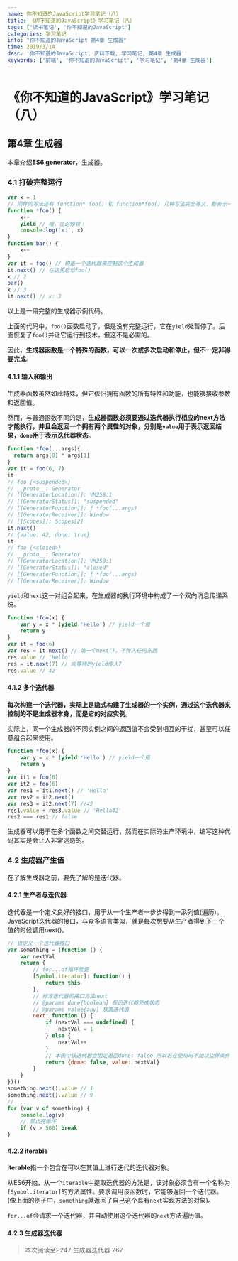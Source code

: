 ```yaml
---
name: 你不知道的JavaScript学习笔记（八）
title: 《你不知道的JavaScript》学习笔记（八）
tags: ['读书笔记', '你不知道的JavaScript']
categories: 学习笔记
info: "你不知道的JavaScript 第4章 生成器"
time: 2019/3/14
desc: '你不知道的JavaScript, 资料下载, 学习笔记, 第4章 生成器'
keywords: ['前端', '你不知道的JavaScript', '学习笔记', '第4章 生成器']
---
```


# 《你不知道的JavaScript》学习笔记（八）

## 第4章 生成器

本章介绍**ES6 generator**，生成器。

### 4.1 打破完整运行

```javascript
var x = 1
// 同样的写法还有 function* foo() 和 function*foo() 几种写法完全等义，都表示一个生成器函数
function *foo() { 
    x++
    yield // 哦，在这停顿！
    console.log('x:', x)
}
function bar() {
    x++
}
var it = foo() // 构造一个迭代器来控制这个生成器
it.next() // 在这里启动foo()
x // 2
bar()
x // 3
it.next() // x: 3
```

以上是一段完整的生成器示例代码。

上面的代码中，`foo()`函数启动了，但是没有完整运行，它在`yield`处暂停了。后面恢复了`foo()`并让它运行到技术，但这不是必需的。

因此，**生成器函数是一个特殊的函数，可以一次或多次启动和停止，但不一定非得要完成**。

#### 4.1.1 输入和输出

生成器函数虽然如此特殊，但它依旧拥有函数的所有特性和功能，也能够接收参数和返回值。

然而，与普通函数不同的是，**生成器函数必须要通过迭代器执行相应的next方法才能执行，并且会返回一个拥有两个属性的对象，分别是`value`用于表示返回结果，`done`用于表示迭代器状态**。

```javascript
function *foo(...args){
  return args[0] * args[1]
}
var it = foo(6, 7)
it
// foo {<suspended>}
// __proto__: Generator
// [[GeneratorLocation]]: VM258:1
// [[GeneratorStatus]]: "suspended"
// [[GeneratorFunction]]: ƒ *foo(...args)
// [[GeneratorReceiver]]: Window
// [[Scopes]]: Scopes[2]
it.next()
// {value: 42, done: true}
it
// foo {<closed>}
// __proto__: Generator
// [[GeneratorLocation]]: VM258:1
// [[GeneratorStatus]]: "closed"
// [[GeneratorFunction]]: ƒ *foo(...args)
// [[GeneratorReceiver]]: Window
```

`yield`和`next`这一对组合起来，在生成器的执行环境中构成了一个双向消息传递系统。

```javascript
function *foo(x) {
    var y = x * (yield 'Hello') // yield一个值
    return y
}
var it = foo(6)
var res = it.next() // 第一个next()，不传入任何东西
res.value // 'Hello'
res = it.next(7) // 向等待的yield传入7
res.value // 42
```

#### 4.1.2 多个迭代器

**每次构建一个迭代器，实际上是隐式构建了生成器的一个实例，通过这个迭代器来控制的不是生成器本身，而是它的对应实例**。

实际上，同一个生成器的不同实例之间的返回值不会受到相互的干扰，甚至可以任意组合起来使用。

```javascript
function *foo(x) {
    var y = x * (yield 'Hello') // yield一个值
    return y
}
var it1 = foo(6)
var it2 = foo(6)
var res1 = it1.next() // 'Hello'
var res2 = it2.next()
var res3 = it2.next(7) //42
res1.value + res3.value // 'Hello42'
res2 === res1 // false
```

生成器可以用于在多个函数之间交替运行，然而在实际的生产环境中，编写这种代码其实是会让人非常迷惑的。

### 4.2 生成器产生值

在了解生成器之前，要先了解的是迭代器。

#### 4.2.1 生产者与迭代器

迭代器是一个定义良好的接口，用于从一个生产者一步步得到一系列值(遍历)。JavaScript迭代器的接口，与众多语言类似，就是每次想要从生产者得到下一个值的时候调用next()。

```javascript
// 自定义一个迭代器接口
var something = (function () {
    var nextVal
    return {
        // for...of循环需要
        [Symbol.iterator]: function() {
            return this
        },
        // 标准迭代器的接口方法next
        // @params done{boolean} 标识迭代器完成状态
        // @params value{any} 放置迭代值
        next: function () {
            if (nextVal === undefined) {
                nextVal = 1
            } else {
                nextVal++
            }
            // 本例中该迭代器会固定返回done: false 所以若在使用时不加以边界条件，就会导致永远循环直至爆栈
            return {done: false, value: nextVal}
        }
    }
})()
something.next().value // 1
something.next().value // 9
// ...
for (var v of something) {
    console.log(v)
    // 禁止死循环
    if (v > 500) break
}
```

#### 4.2.2 iterable

**iterable**指一个包含在可以在其值上进行迭代的迭代器对象。

从ES6开始，从一个`iterable`中提取迭代器的方法是，该对象必须含有一个名称为`[Symbol.iterator]`的方法属性。要求调用该函数时，它能够返回一个迭代器。(像上面的例子中，`something`就返回了自己这个具有`next`实现方法的对象)。

`for...of`会请求一个迭代器，并自动使用这个迭代器的`next`方法遍历值。

#### 4.2.3 生成器迭代器



> 本次阅读至P247 生成器迭代器 267